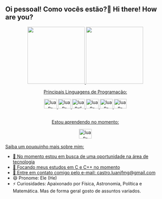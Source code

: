 ## Oi pessoal! Como vocês estão?👋 Hi there! How are you?
<div>
   <p align="center">
   <a href = "https://github.com/LuanPCastroDev">
   <img loading="lazy" height="180em" src="https://github-readme-stats.vercel.app/api/top-langs/?username=LuanPCastroDev&layout=compact&langs_count=7&theme=dracula"/>
   <img loading="lazy" height="180em" src="https://github-readme-stats.vercel.app/api?username=LuanPCastroDev&show_icons=true&theme=dark&include_all_commits=true&count_private=true"/>
   </p>

<div align="center">
  <p text-align = "center" > Principais Linguagens de Programação: </p>
  <img alt = "luan-html5" height = "30" width = "40" src = "https://cdn.jsdelivr.net/gh/devicons/devicon@latest/icons/html5/html5-original.svg" style = "display: inline-block;" />
  <img alt = "luan-css3" height = "30" width = "40" src = "https://cdn.jsdelivr.net/gh/devicons/devicon@latest/icons/css3/css3-original.svg" style = "display: inline-block;" />
  <img alt = "luan-c" height = "30" width = "40" src="https://cdn.jsdelivr.net/gh/devicons/devicon@latest/icons/c/c-original.svg" style = "display: inline-block;" />
  <img alt = "luan-cplusplus" height = "30" width = "40" src = "https://cdn.jsdelivr.net/gh/devicons/devicon@latest/icons/cplusplus/cplusplus-original.svg" style = "display: inline-block;" />
  <img alt = "luan-python" height = "30" width = "40" src="https://cdn.jsdelivr.net/gh/devicons/devicon@latest/icons/python/python-original.svg" style = "display: inline-block;" />
  <img alt = "luan-csharp" height = "30" width = "40" src="https://cdn.jsdelivr.net/gh/devicons/devicon@latest/icons/csharp/csharp-original.svg" style = "display: inline-block;" />
</div>

<br>

<div align = "center">
   <p> Estou aprendendo no momento: </p>
   <img alt = "luan-cplusplus" height = "30" width = "40" src = "https://cdn.jsdelivr.net/gh/devicons/devicon@latest/icons/cplusplus/cplusplus-original.svg" style = "display: inline-block;" />
</div>

<br>
Saiba um pouquinho mais sobre mim:

- 🔭 No momento estou em busca de uma oportunidade na área de tecnologia
- 🌱 Focando meus estudos em C e C++ no momento
- 👯 Entre em contato comigo pelo e-mail: castro.luanjfmg@gmail.com
- 😄 Pronome: Ele (He)
- ⚡ Curiosidades: Apaixonado por Física, Astronomia, Política e Matemática. Mas de forma geral gosto de assuntos variados.

